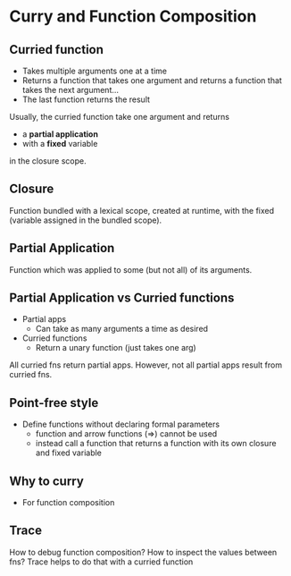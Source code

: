# Curry and Function Composition

## Curried function
- Takes multiple arguments one at a time
- Returns a function that takes one argument and returns a function that takes the next argument... 
- The last function returns the result

Usually, the curried function take one argument and returns
- a **partial application**
- with a **fixed** variable 

in the closure scope.

## Closure
Function bundled with a lexical scope, created at runtime, with the fixed (variable assigned in the bundled scope).

## Partial Application
Function which was applied to some (but not all) of its arguments.

## Partial Application vs Curried functions
- Partial apps
    - Can take as many arguments a time as desired
- Curried functions
    - Return a unary function (just takes one arg)

All curried fns return partial apps. However, not all partial apps result from curried fns.

## Point-free style
- Define functions without declaring formal parameters
    - function and arrow functions (=>) cannot be used
    - instead call a function that returns a function with its own closure and fixed variable
    
## Why to curry
- For function composition

## Trace
How to debug function composition?
How to inspect the values between fns?
Trace helps to do that with a curried function
